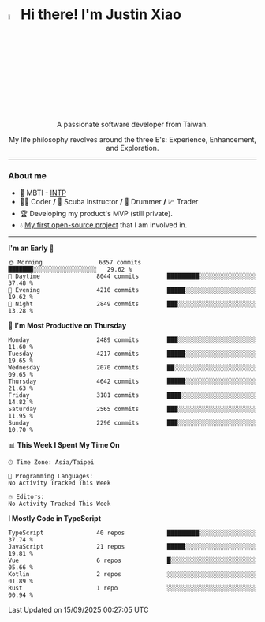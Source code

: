 # <img src="https://media.giphy.com/media/hvRJCLFzcasrR4ia7z/giphy.gif" width="5%">Hi there! I'm Justin Xiao
<p align="center">A passionate software developer from Taiwan.  </p>
<p align="center">My life philosophy revolves around the three E's: Experience, Enhancement, and Exploration.</p>

---
### About me
- 👀 MBTI - [INTP](https://www.16personalities.com/intp-personality)
- 👨‍💻 Coder **/** 🤿 Scuba Instructor **/** 🥁 Drummer **/** 📈 Trader
- 🏆 Developing my product's MVP (still private).
- 💧 [My first open-source project](https://github.com/Game-as-a-Service/Game-Lobby-Web) that I am involved in.

---
<!--START_SECTION:waka-->
**I'm an Early 🐤** 

```text
🌞 Morning                6357 commits        ███████░░░░░░░░░░░░░░░░░░   29.62 % 
🌆 Daytime                8044 commits        █████████░░░░░░░░░░░░░░░░   37.48 % 
🌃 Evening                4210 commits        █████░░░░░░░░░░░░░░░░░░░░   19.62 % 
🌙 Night                  2849 commits        ███░░░░░░░░░░░░░░░░░░░░░░   13.28 % 
```
📅 **I'm Most Productive on Thursday** 

```text
Monday                   2489 commits        ███░░░░░░░░░░░░░░░░░░░░░░   11.60 % 
Tuesday                  4217 commits        █████░░░░░░░░░░░░░░░░░░░░   19.65 % 
Wednesday                2070 commits        ██░░░░░░░░░░░░░░░░░░░░░░░   09.65 % 
Thursday                 4642 commits        █████░░░░░░░░░░░░░░░░░░░░   21.63 % 
Friday                   3181 commits        ████░░░░░░░░░░░░░░░░░░░░░   14.82 % 
Saturday                 2565 commits        ███░░░░░░░░░░░░░░░░░░░░░░   11.95 % 
Sunday                   2296 commits        ███░░░░░░░░░░░░░░░░░░░░░░   10.70 % 
```


📊 **This Week I Spent My Time On** 

```text
🕑︎ Time Zone: Asia/Taipei

💬 Programming Languages: 
No Activity Tracked This Week

🔥 Editors: 
No Activity Tracked This Week
```

**I Mostly Code in TypeScript** 

```text
TypeScript               40 repos            █████████░░░░░░░░░░░░░░░░   37.74 % 
JavaScript               21 repos            █████░░░░░░░░░░░░░░░░░░░░   19.81 % 
Vue                      6 repos             █░░░░░░░░░░░░░░░░░░░░░░░░   05.66 % 
Kotlin                   2 repos             ░░░░░░░░░░░░░░░░░░░░░░░░░   01.89 % 
Rust                     1 repo              ░░░░░░░░░░░░░░░░░░░░░░░░░   00.94 % 
```




 Last Updated on 15/09/2025 00:27:05 UTC
<!--END_SECTION:waka-->
